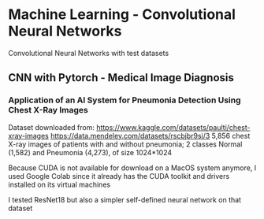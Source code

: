 # Machine Learning - Convolutional Neural Networks
Convolutional Neural Networks with test datasets


## CNN with Pytorch - Medical Image Diagnosis 
### Application of an AI System for Pneumonia Detection Using Chest X-Ray Images

Dataset downloaded from: https://www.kaggle.com/datasets/paulti/chest-xray-images
https://data.mendeley.com/datasets/rscbjbr9sj/3
5,856 chest X-ray images of patients with and without pneumonia; 2 classes Normal (1,582) and Pneumonia (4,273), of size 1024*1024

Because CUDA is not available for download on a MacOS system anymore, I used Google Colab since it already has the CUDA toolkit and drivers installed on its virtual machines

I tested ResNet18 but also a simpler self-defined neural network on that dataset




